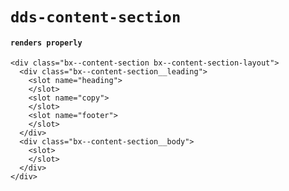 # `dds-content-section`

#### `renders properly`

```
<div class="bx--content-section bx--content-section-layout">
  <div class="bx--content-section__leading">
    <slot name="heading">
    </slot>
    <slot name="copy">
    </slot>
    <slot name="footer">
    </slot>
  </div>
  <div class="bx--content-section__body">
    <slot>
    </slot>
  </div>
</div>

```

